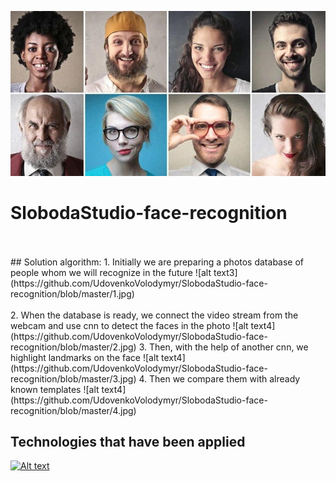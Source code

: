 ![alt text3](https://github.com/UdovenkoVolodymyr/SlobodaStudio-face-recognition/blob/master/1.jpg)
# SlobodaStudio-face-recognition
<br>
<br>
## Solution algorithm:
1. Initially we are preparing a photos database of people whom we will recognize in the future
![alt text3](https://github.com/UdovenkoVolodymyr/SlobodaStudio-face-recognition/blob/master/1.jpg)<br>
<br>
2. When the database is ready, we connect the video stream from the webcam and use cnn to detect the faces in the photo
![alt text4](https://github.com/UdovenkoVolodymyr/SlobodaStudio-face-recognition/blob/master/2.jpg)
3. Then, with the help of another cnn, we highlight landmarks on the face
![alt text4](https://github.com/UdovenkoVolodymyr/SlobodaStudio-face-recognition/blob/master/3.jpg)
4. Then we compare them with already known templates
![alt text4](https://github.com/UdovenkoVolodymyr/SlobodaStudio-face-recognition/blob/master/4.jpg)

## Technologies that have been applied

[![Alt text](https://img.youtube.com/vi/8YST5EGInfE/0.jpg)](https://www.youtube.com/watch?v=8YST5EGInfE)
